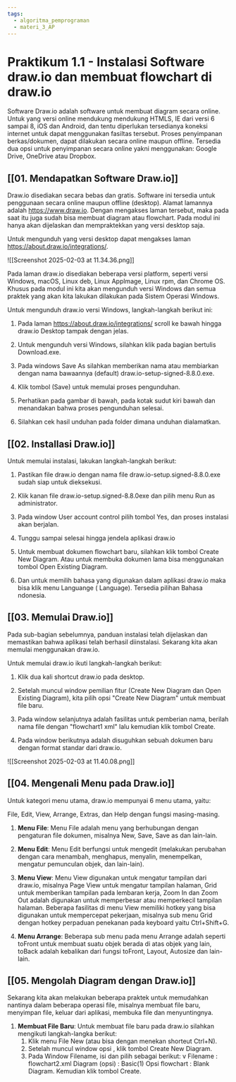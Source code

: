 ```yaml
---
tags:
  - algoritma_pemprograman
  - materi_3_AP
---
```

# Praktikum 1.1 - Instalasi Software draw.io dan membuat flowchart di draw.io

Software Draw.io adalah software untuk membuat diagram secara online. Untuk yang versi online mendukung mendukung HTMLS, IE dari versi 6 sampai 8, iOS dan Android, dan tentu diperlukan tersedianya koneksi internet untuk dapat menggunakan fasiltas tersebut. Proses penyimpanan berkas/dokumen, dapat dilakukan secara online maupun offline. Tersedia dua opsi untuk penyimpanan secara online yakni menggunakan: Google Drive, OneDrive atau Dropbox.


## [[01. Mendapatkan Software Draw.io]]

Draw.io disediakan secara bebas dan gratis. Software ini tersedia untuk penggunaan secara online maupun offline (desktop). Alamat lamannya adalah https://www.draw.io. Dengan mengakses laman tersebut, maka pada saat itu juga sudah bisa membuat diagram atau flowchart. Pada modul ini hanya akan dijelaskan dan mempraktekkan yang versi desktop saja.

Untuk mengunduh yang versi desktop dapat mengakses laman https://about.draw.io/integrations/.

![[Screenshot 2025-02-03 at 11.34.36.png]]

Pada laman draw.io disediakan beberapa versi platform, seperti versi Windows, macOS, Linux deb, Linux Applmage, Linux rpm, dan Chrome OS. Khusus pada modul ini kita akan mengunduh versi Windows dan semua praktek yang akan kita lakukan dilakukan pada Sistem Operasi Windows.

Untuk mengunduh draw.io versi Windows, langkah-langkah berikut ini:

1. Pada laman https://about.draw.io/integrations/ scroll ke bawah hingga draw.io Desktop tampak dengan jelas.

2. ﻿﻿﻿Untuk mengunduh versi Windows, silahkan klik pada bagian bertulis Download.exe.

3. Pada windows Save As silahkan memberikan nama atau membiarkan dengan nama bawaannya (default) draw.io-setup-signed-8.8.0.exe.

4. Klik tombol (Save) untuk memulai proses pengunduhan.

5. Perhatikan pada gambar di bawah, pada kotak sudut kiri bawah dan menandakan bahwa proses pengunduhan selesai.

6. Silahkan cek hasil unduhan pada folder dimana unduhan dialamatkan.




## [[02. Installasi Draw.io]]

Untuk memulai instalasi, lakukan langkah-langkah berikut:

1. Pastikan file draw.io dengan nama file draw.io-setup.signed-8.8.0.exe sudah siap untuk dieksekusi.

2. Klik kanan file draw.io-setup.signed-8.8.0exe dan pilih menu Run as administrator.

3. Pada window User account control pilih tombol Yes, dan proses instalasi akan berjalan.

4. Tunggu sampai selesai hingga jendela aplikasi draw.io

5. Untuk membuat dokumen flowchart baru, silahkan klik tombol Create New Diagram. Atau untuk membuka dokumen lama bisa menggunakan tombol Open Existing Diagram.

6. ﻿﻿﻿Dan untuk memilih bahasa yang digunakan dalam aplikasi draw.io maka bisa klik menu Languange ( Language). Tersedia pilihan Bahasa ndonesia.



## [[03. Memulai Draw.io]]

Pada sub-bagian sebelumnya, panduan instalasi telah dijelaskan dan memastikan bahwa aplikasi telah berhasil diinstalasi. Sekarang kita akan memulai menggunakan draw.io.

Untuk memulai draw.io ikuti langkah-langkah berikut:

1. ﻿﻿﻿Klik dua kali shortcut draw.io pada desktop.

2. ﻿﻿﻿Setelah muncul window pemilian fitur (Create New Diagram dan Open Existing Diagram), kita pilih opsi "Create New Diagram" untuk membuat file baru.

3. Pada window selanjutnya adalah fasilitas untuk pemberian nama, berilah nama file dengan "flowchart1 xml" lalu kemudian klik tombol Create.

4. Pada window berikutnya adalah disuguhkan sebuah dokumen baru dengan format standar dari draw.io.

![[Screenshot 2025-02-03 at 11.40.08.png]]




## [[04. Mengenali Menu pada Draw.io]]

Untuk kategori menu utama, draw.io mempunyai 6 menu utama, yaitu:

File, Edit, View, Arrange, Extras, dan Help dengan fungsi masing-masing.

1. **Menu File**: Menu File adalah menu yang berhubungan dengan pengaturan file dokumen, misalnya New, Save, Save as dan lain-lain.

2. **Menu Edit**: Menu Edit berfungsi untuk mengedit (melakukan perubahan dengan cara menambah, menghapus, menyalin, menempelkan, mengatur pemunculan objek, dan lain-lain).

3. **Menu View**: Menu View digunakan untuk mengatur tampilan dari draw.io, misalnya Page View untuk mengatur tampilan halaman, Grid untuk memberikan tampilan pada lembaran kerja, Zoom In dan Zoom Out adalah digunakan untuk memperbesar atau memperkecil tampilan halaman. Beberapa fasilitas di menu View memiliki hotkey yang bisa digunakan untuk mempercepat pekerjaan, misalnya sub menu Grid dengan hotkey perpaduan penekanan pada keyboard yaitu Ctrl+Shift+G.

4. **Menu Arrange**: Beberapa sub menu pada menu Arrange adalah seperti toFront untuk membuat suatu objek berada di atas objek yang lain, toBack adalah kebalikan dari fungsi toFront, Layout, Autosize dan lain-lain.




## [[05. Mengolah Diagram dengan Draw.io]]

Sekarang kita akan melakukan beberapa praktek untuk memudahkan nantinya dalam beberapa operasi file, misalnya membuat file baru, menyimpan file, keluar dari aplikasi, membuka file dan menyuntingnya.

1. **Membuat File Baru**: Untuk membuat file baru pada draw.io silahkan mengikuti langkah-langka berikut:
	1. Klik menu File New (atau bisa dengan menekan shorteut Ctrl+N).
	2. Setelah muncul window opsi , klik tombol Create New Diagram.
	3. Pada Window Filename, isi dan pilih sebagai berikut: v Filename : flowchart2.xml Diagram (opsi) : Basic(1) Opsi flowchart : Blank Diagram. Kemudian klik tombol Create.


